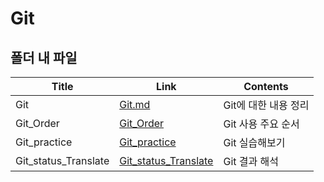 # Git



## 폴더 내 파일

| Title                | Link                                           | Contents             |
| -------------------- | ---------------------------------------------- | -------------------- |
| Git                  | [Git.md](./Git.md)                             | Git에 대한 내용 정리 |
| Git_Order            | [Git_Order](./Git_Order.md)                    | Git 사용 주요 순서   |
| Git_practice         | [Git_practice](./Git_practice)                 | Git 실습해보기       |
| Git_status_Translate | [Git_status_Translate](./Git_status_Translate) | Git 결과 해석        |



